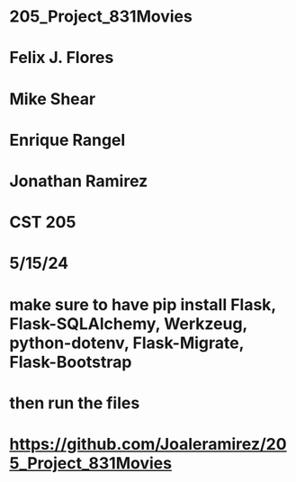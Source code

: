# 205_Project_831Movies
# Felix J. Flores
# Mike Shear
# Enrique Rangel
# Jonathan Ramirez
# CST 205
# 5/15/24
# make sure to have pip install Flask, Flask-SQLAlchemy, Werkzeug, python-dotenv, Flask-Migrate, Flask-Bootstrap
# then run the files
# https://github.com/Joaleramirez/205_Project_831Movies
